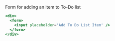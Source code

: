 Form for adding an item to To-Do list

```jsx
<div>
  <form>
    <input placeholder='Add To Do List Item' />
  </form>
</div>
```

